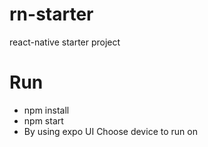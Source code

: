 # rn-starter
react-native starter project
# Run
- npm install
- npm start
- By using expo UI Choose device to run on
